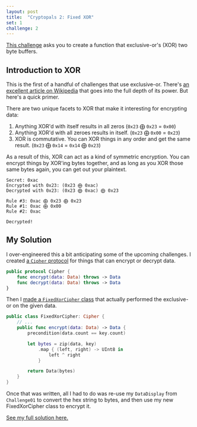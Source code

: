 ```yaml
---
layout: post
title:  "Cryptopals 2: Fixed XOR"
set: 1
challenge: 2
---
```

<!-- cspell:ignore xor'ing xor'd -->
[This challenge](https://cryptopals.com/sets/1/challenges/2) asks you to create a function that exclusive-or's (XOR) two byte buffers. 

## Introduction to XOR
This is the first of a handful of challenges that use exclusive-or. There's [an excellent article on Wikipedia](https://en.wikipedia.org/wiki/Exclusive_or) that goes into the full depth of its power. But here's a quick primer.

There are two unique facets to XOR that make it interesting for encrypting data:
1. Anything XOR'd with itself results in all zeros (`0x23` ⨁ `0x23` = `0x00`)
1. Anything XOR'd with all zeroes results in itself. (`0x23` ⨁ `0x00` = `0x23`)
1. XOR is commutative. You can XOR things in any order and get the same result. (`0x23` ⨁ `0x14` = `0x14` ⨁ `0x23`)

As a result of this, XOR can act as a kind of symmetric encryption. You can encrypt things by XOR'ing bytes together, and as long as you XOR those same bytes again, you can get out your plaintext.

```
Secret: 0xac
Encrypted with 0x23: (0x23 ⨁ 0xac)
Decrypted with 0x23: (0x23 ⨁ 0xac) ⨁ 0x23

Rule #3: 0xac ⨁ 0x23 ⨁ 0x23
Rule #1: 0xac ⨁ 0x00
Rule #2: 0xac

Decrypted!
```

## My Solution
I over-engineered this a bit anticipating some of the upcoming challenges. I created [a `Cipher` protocol](https://github.com/downie/cryptopals/blob/main/CryptoTools/Ciphers/Cipher.swift) for things that can encrypt or decrypt data.

```swift
public protocol Cipher {
    func encrypt(data: Data) throws -> Data
    func decrypt(data: Data) throws -> Data
}
```

Then I [made a `FixedXorCipher` class](https://github.com/downie/cryptopals/blob/main/CryptoTools/Ciphers/FixedXorCipher.swift) that actually performed the exclusive-or on the given data. 

```swift
public class FixedXorCipher: Cipher {
    // ...
    public func encrypt(data: Data) -> Data {
        precondition(data.count == key.count)

        let bytes = zip(data, key)
            .map { (left, right) -> UInt8 in
                left ^ right
            }

        return Data(bytes)
    }
}
```

Once that was written, all I had to do was re-use my `DataDisplay` from `Challenge01` to convert the hex string to bytes, and then use my new FixedXorCipher class to encrypt it.

[See my full solution here.](https://github.com/downie/cryptopals/blob/main/Cryptopals/Challenges/Set1/Challenge02.swift) 